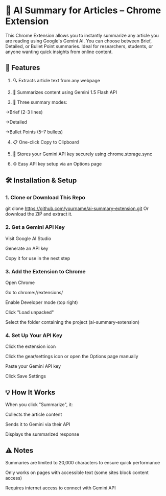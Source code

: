 # 🚀 AI Summary for Articles – Chrome Extension
This Chrome Extension allows you to instantly summarize any article you are reading using Google's Gemini AI. You can choose between Brief, Detailed, or Bullet Point summaries. Ideal for researchers, students, or anyone wanting quick insights from online content.

## 🧠 Features
1. 🔍 Extracts article text from any webpage

2. 🤖 Summarizes content using Gemini 1.5 Flash API

3. 🧵 Three summary modes:

  ->Brief (2-3 lines)

  ->Detailed
 
  ->Bullet Points (5–7 bullets)

4. 📋 One-click Copy to Clipboard

5. 🔐 Stores your Gemini API key securely using chrome.storage.sync

6. ⚙️ Easy API key setup via an Options page

## 🛠 Installation & Setup
### 1. Clone or Download This Repo
git clone https://github.com/yourname/ai-summary-extension.git
Or download the ZIP and extract it.

### 2. Get a Gemini API Key
Visit Google AI Studio

Generate an API key

Copy it for use in the next step

### 3. Add the Extension to Chrome
Open Chrome

Go to chrome://extensions/

Enable Developer mode (top right)

Click "Load unpacked"

Select the folder containing the project (ai-summary-extension)

### 4. Set Up Your API Key
Click the extension icon

Click the gear/settings icon or open the Options page manually

Paste your Gemini API key

Click Save Settings

## 💡 How It Works


When you click "Summarize", it:

Collects the article content

Sends it to Gemini via their API

Displays the summarized response


## ⚠️ Notes
Summaries are limited to 20,000 characters to ensure quick performance

Only works on pages with accessible text (some sites block content access)

Requires internet access to connect with Gemini API


